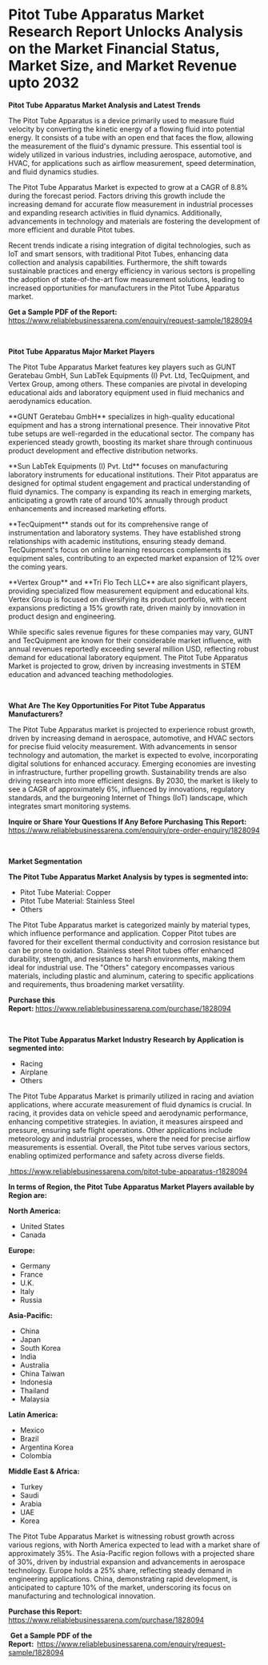 <p><h1>Pitot Tube Apparatus Market Research Report Unlocks Analysis on the Market Financial Status, Market Size, and Market Revenue upto 2032</h1></p><p><strong>Pitot Tube Apparatus Market Analysis and Latest Trends</strong></p>
<p><p>The Pitot Tube Apparatus is a device primarily used to measure fluid velocity by converting the kinetic energy of a flowing fluid into potential energy. It consists of a tube with an open end that faces the flow, allowing the measurement of the fluid's dynamic pressure. This essential tool is widely utilized in various industries, including aerospace, automotive, and HVAC, for applications such as airflow measurement, speed determination, and fluid dynamics studies.</p><p>The Pitot Tube Apparatus Market is expected to grow at a CAGR of 8.8% during the forecast period. Factors driving this growth include the increasing demand for accurate flow measurement in industrial processes and expanding research activities in fluid dynamics. Additionally, advancements in technology and materials are fostering the development of more efficient and durable Pitot tubes.</p><p>Recent trends indicate a rising integration of digital technologies, such as IoT and smart sensors, with traditional Pitot Tubes, enhancing data collection and analysis capabilities. Furthermore, the shift towards sustainable practices and energy efficiency in various sectors is propelling the adoption of state-of-the-art flow measurement solutions, leading to increased opportunities for manufacturers in the Pitot Tube Apparatus market.</p></p>
<p><strong>Get a Sample PDF of the Report:&nbsp;</strong> <a href="https://www.reliablebusinessarena.com/enquiry/request-sample/1828094?utm_campaign=3063&utm_medium=2&utm_source=Github&utm_content=ia&utm_term=16042025&utm_id=pitot-tube-apparatus">https://www.reliablebusinessarena.com/enquiry/request-sample/1828094</a></p>
<p>&nbsp;</p>
<p><strong>Pitot Tube Apparatus Major Market Players</strong></p>
<p><p>The Pitot Tube Apparatus Market features key players such as GUNT Geratebau GmbH, Sun LabTek Equipments (I) Pvt. Ltd, TecQuipment, and Vertex Group, among others. These companies are pivotal in developing educational aids and laboratory equipment used in fluid mechanics and aerodynamics education.</p><p>**GUNT Geratebau GmbH** specializes in high-quality educational equipment and has a strong international presence. Their innovative Pitot tube setups are well-regarded in the educational sector. The company has experienced steady growth, boosting its market share through continuous product development and effective distribution networks.</p><p>**Sun LabTek Equipments (I) Pvt. Ltd** focuses on manufacturing laboratory instruments for educational institutions. Their Pitot apparatus are designed for optimal student engagement and practical understanding of fluid dynamics. The company is expanding its reach in emerging markets, anticipating a growth rate of around 10% annually through product enhancements and increased marketing efforts.</p><p>**TecQuipment** stands out for its comprehensive range of instrumentation and laboratory systems. They have established strong relationships with academic institutions, ensuring steady demand. TecQuipment's focus on online learning resources complements its equipment sales, contributing to an expected market expansion of 12% over the coming years.</p><p>**Vertex Group** and **Tri Flo Tech LLC** are also significant players, providing specialized flow measurement equipment and educational kits. Vertex Group is focused on diversifying its product portfolio, with recent expansions predicting a 15% growth rate, driven mainly by innovation in product design and engineering.</p><p>While specific sales revenue figures for these companies may vary, GUNT and TecQuipment are known for their considerable market influence, with annual revenues reportedly exceeding several million USD, reflecting robust demand for educational laboratory equipment. The Pitot Tube Apparatus Market is projected to grow, driven by increasing investments in STEM education and advanced teaching methodologies.</p></p>
<p>&nbsp;</p>
<p><strong>What Are The Key Opportunities For Pitot Tube Apparatus Manufacturers?</strong></p>
<p><p>The Pitot Tube Apparatus market is projected to experience robust growth, driven by increasing demand in aerospace, automotive, and HVAC sectors for precise fluid velocity measurement. With advancements in sensor technology and automation, the market is expected to evolve, incorporating digital solutions for enhanced accuracy. Emerging economies are investing in infrastructure, further propelling growth. Sustainability trends are also driving research into more efficient designs. By 2030, the market is likely to see a CAGR of approximately 6%, influenced by innovations, regulatory standards, and the burgeoning Internet of Things (IoT) landscape, which integrates smart monitoring systems.</p></p>
<p><strong>Inquire or Share Your Questions If Any Before Purchasing This Report:</strong> <a href="https://www.reliablebusinessarena.com/enquiry/pre-order-enquiry/1828094?utm_campaign=3063&utm_medium=2&utm_source=Github&utm_content=ia&utm_term=16042025&utm_id=pitot-tube-apparatus">https://www.reliablebusinessarena.com/enquiry/pre-order-enquiry/1828094</a></p>
<p>&nbsp;</p>
<p><strong>Market Segmentation</strong></p>
<p><strong>The Pitot Tube Apparatus Market Analysis by types is segmented into:</strong></p>
<p><ul><li>Pitot Tube Material: Copper</li><li>Pitot Tube Material: Stainless Steel</li><li>Others</li></ul></p>
<p><p>The Pitot Tube Apparatus market is categorized mainly by material types, which influence performance and application. Copper Pitot tubes are favored for their excellent thermal conductivity and corrosion resistance but can be prone to oxidation. Stainless steel Pitot tubes offer enhanced durability, strength, and resistance to harsh environments, making them ideal for industrial use. The "Others" category encompasses various materials, including plastic and aluminum, catering to specific applications and requirements, thus broadening market versatility.</p></p>
<p><strong>Purchase this Report:&nbsp;</strong><a href="https://www.reliablebusinessarena.com/purchase/1828094?utm_campaign=3063&utm_medium=2&utm_source=Github&utm_content=ia&utm_term=16042025&utm_id=pitot-tube-apparatus">https://www.reliablebusinessarena.com/purchase/1828094</a></p>
<p>&nbsp;</p>
<p><strong>The Pitot Tube Apparatus Market Industry Research by Application is segmented into:</strong></p>
<p><ul><li>Racing</li><li>Airplane</li><li>Others</li></ul></p>
<p><p>The Pitot Tube Apparatus Market is primarily utilized in racing and aviation applications, where accurate measurement of fluid dynamics is crucial. In racing, it provides data on vehicle speed and aerodynamic performance, enhancing competitive strategies. In aviation, it measures airspeed and pressure, ensuring safe flight operations. Other applications include meteorology and industrial processes, where the need for precise airflow measurements is essential. Overall, the Pitot tube serves various sectors, enabling optimized performance and safety across diverse fields.</p></p>
<p><a href="https://www.reliablebusinessarena.com/pitot-tube-apparatus-r1828094?utm_campaign=3063&utm_medium=2&utm_source=Github&utm_content=ia&utm_term=16042025&utm_id=pitot-tube-apparatus">&nbsp;https://www.reliablebusinessarena.com/pitot-tube-apparatus-r1828094</a></p>
<p><strong>In terms of Region, the Pitot Tube Apparatus Market Players available by Region are:</strong></p>
<p>
    <p> <strong> North America: </strong>
        <ul>
            <li>United States</li>
            <li>Canada</li>
        </ul>
        </p> 
    <p> <strong> Europe: </strong>
        <ul>
            <li>Germany</li>
            <li>France</li>
            <li>U.K.</li>
            <li>Italy</li>
            <li>Russia</li>
        </ul>
        </p> 
    <p> <strong> Asia-Pacific: </strong>
        <ul>
            <li>China</li>
            <li>Japan</li>
            <li>South Korea</li>
            <li>India</li>
            <li>Australia</li>
            <li>China Taiwan</li>
            <li>Indonesia</li>
            <li>Thailand</li>
            <li>Malaysia</li>
        </ul>
        </p> 
    <p> <strong> Latin America: </strong>
        <ul>
            <li>Mexico</li>
            <li>Brazil</li>
            <li>Argentina Korea</li>
            <li>Colombia</li>
        </ul>
        </p> 
    <p> <strong> Middle East & Africa: </strong>
        <ul>
            <li>Turkey</li>
            <li>Saudi</li>
            <li>Arabia</li>
            <li>UAE</li>
            <li>Korea</li>
        </ul>
    </p>
    </p>
<p><p>The Pitot Tube Apparatus Market is witnessing robust growth across various regions, with North America expected to lead with a market share of approximately 35%. The Asia-Pacific region follows with a projected share of 30%, driven by industrial expansion and advancements in aerospace technology. Europe holds a 25% share, reflecting steady demand in engineering applications. China, demonstrating rapid development, is anticipated to capture 10% of the market, underscoring its focus on manufacturing and technological innovation.</p></p>
<p><strong>Purchase this Report: </strong><a href="https://www.reliablebusinessarena.com/purchase/1828094?utm_campaign=3063&utm_medium=2&utm_source=Github&utm_content=ia&utm_term=16042025&utm_id=pitot-tube-apparatus">https://www.reliablebusinessarena.com/purchase/1828094</a></p>
<p>&nbsp;<strong>Get a Sample PDF of the Report:&nbsp;&nbsp;</strong><a href="https://www.reliablebusinessarena.com/enquiry/request-sample/1828094?utm_campaign=3063&utm_medium=2&utm_source=Github&utm_content=ia&utm_term=16042025&utm_id=pitot-tube-apparatus">https://www.reliablebusinessarena.com/enquiry/request-sample/1828094</a></p>
<p><strong></strong></p>
<p><p></p><p></p><p></p></p>